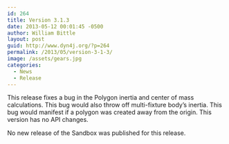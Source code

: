 ```yaml
---
id: 264
title: Version 3.1.3
date: 2013-05-12 00:01:45 -0500
author: William Bittle
layout: post
guid: http://www.dyn4j.org/?p=264
permalink: /2013/05/version-3-1-3/
image: /assets/gears.jpg
categories:
  - News
  - Release
---
```

This release fixes a bug in the Polygon inertia and center of mass calculations. This bug would also throw off multi-fixture body&#8217;s inertia. This bug would manifest if a polygon was created away from the origin. This version has no API changes.

No new release of the Sandbox was published for this release.